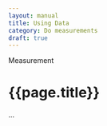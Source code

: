 ```yaml
---
layout: manual
title: Using Data
category: Do measurements
draft: true
---
```


Measurement

# {{page.title}}

...